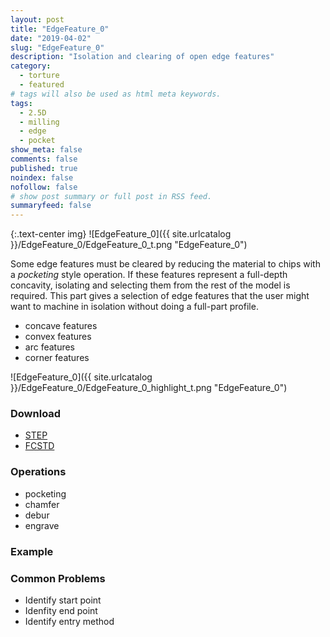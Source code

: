 ```yaml
---
layout: post
title: "EdgeFeature_0"
date: "2019-04-02"
slug: "EdgeFeature_0"
description: "Isolation and clearing of open edge features"
category: 
  - torture
  - featured
# tags will also be used as html meta keywords.
tags:
  - 2.5D
  - milling
  - edge
  - pocket
show_meta: false
comments: false
published: true
noindex: false
nofollow: false
# show post summary or full post in RSS feed.
summaryfeed: false
---
```

{:.text-center img}
![EdgeFeature_0]({{ site.urlcatalog }}/EdgeFeature_0/EdgeFeature_0_t.png "EdgeFeature_0")

<!--more-->
Some edge features must be cleared by reducing the material to chips with a _pocketing_ style operation.  If these features represent a full-depth concavity, isolating and selecting them from the rest of the model is required.  This part gives a selection of edge features that the user might want to machine in isolation without doing a full-part profile.
- concave features
- convex features
- arc features
- corner features

![EdgeFeature_0]({{ site.urlcatalog }}/EdgeFeature_0/EdgeFeature_0_highlight_t.png "EdgeFeature_0")

### Download
- [STEP]({{site.urlcatalog}}/EdgeFeature_0/EdgeFeature_0.step)
- [FCSTD]({{site.urlcatalog}}/EdgeFeature_0/EdgeFeature_0.fcstd)

### Operations
- pocketing
- chamfer
- debur
- engrave

### Example

### Common Problems
- Identify start point
- Idenfity end point
- Identify entry method


